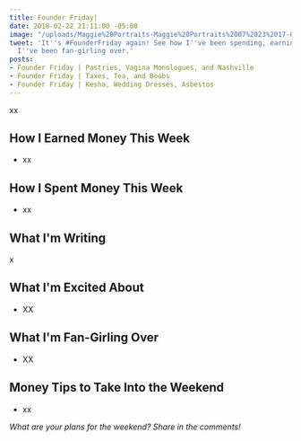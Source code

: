 ```yaml
---
title: Founder Friday|
date: 2018-02-22 21:11:00 -05:00
image: "/uploads/Maggie%20Portraits-Maggie%20Portraits%2007%2023%2017-0023.jpg"
tweet: 'It''s #FounderFriday again! See how I''ve been spending, earning, and what
  I''ve been fan-girling over.'
posts:
- Founder Friday | Pastries, Vagina Monologues, and Nashville
- Founder Friday | Taxes, Tea, and Boobs
- Founder Friday | Kesha, Wedding Dresses, Asbestos
---
```


xx

## How I Earned Money This Week

* xx

## How I Spent Money This Week

* xx

## What I'm Writing

x

## What I'm Excited About

* XX

## What I'm Fan-Girling Over

* XX

## Money Tips to Take Into the Weekend

* xx

*What are your plans for the weekend? Share in the comments!*